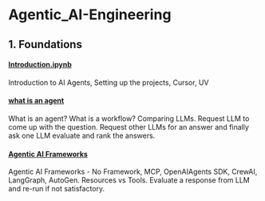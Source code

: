 # Agentic_AI-Engineering

## 1. Foundations 
[](Introduction.ipynb)
#### [Introduction.ipynb](https://github.com/RanjitSolomon/Agentic_AI-Engineering/blob/main/Introduction.ipynb) 
Introduction to AI Agents, Setting up the projects, Cursor, UV 

[](what_is_an_agent.ipynb)
#### [what is an agent](https://github.com/RanjitSolomon/Agentic_AI-Engineering/blob/main/what_is_an_agent.ipynb)
What is an agent? What is a workflow? Comparing LLMs. Request LLM to come up with the question. Request other LLMs for an answer and finally ask one LLM evaluate and rank the answers. 

[](Agentic_AI_Frameworks.ipynb)
#### [Agentic AI Frameworks](https://github.com/RanjitSolomon/Agentic_AI-Engineering/blob/main/Agentic_AI_Frameworks.ipynb) 
Agentic AI Frameworks - No Framework, MCP, OpenAIAgents SDK, CrewAI, LangGraph, AutoGen. Resources vs Tools. Evaluate a response from LLM and re-run if not satisfactory.     

